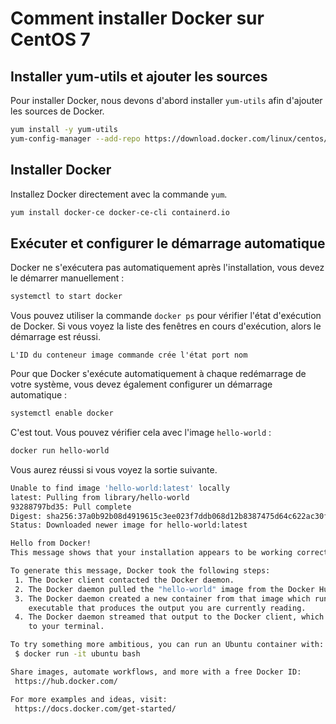 # Comment installer Docker sur CentOS 7

## Installer yum-utils et ajouter les sources

Pour installer Docker, nous devons d'abord installer `yum-utils` afin d'ajouter les sources de Docker.

```sh
yum install -y yum-utils
yum-config-manager --add-repo https://download.docker.com/linux/centos/docker-ce.repo
```

## Installer Docker

Installez Docker directement avec la commande `yum`.

```sh
yum install docker-ce docker-ce-cli containerd.io
```

## Exécuter et configurer le démarrage automatique

Docker ne s'exécutera pas automatiquement après l'installation, vous devez le démarrer manuellement :

```sh
systemctl to start docker
```

Vous pouvez utiliser la commande `docker ps` pour vérifier l'état d'exécution de Docker. Si vous voyez la liste des fenêtres en cours d'exécution, alors le démarrage est réussi.

```
L'ID du conteneur image commande crée l'état port nom
```

Pour que Docker s'exécute automatiquement à chaque redémarrage de votre système, vous devez également configurer un démarrage automatique :

```sh
systemctl enable docker
```

C'est tout. Vous pouvez vérifier cela avec l'image `hello-world` :

```sh
docker run hello-world
```

Vous aurez réussi si vous voyez la sortie suivante.

```sh
Unable to find image 'hello-world:latest' locally
latest: Pulling from library/hello-world
93288797bd35: Pull complete
Digest: sha256:37a0b92b08d4919615c3ee023f7ddb068d12b8387475d64c622ac30f45c29c51
Status: Downloaded newer image for hello-world:latest

Hello from Docker!
This message shows that your installation appears to be working correctly.

To generate this message, Docker took the following steps:
 1. The Docker client contacted the Docker daemon.
 2. The Docker daemon pulled the "hello-world" image from the Docker Hub.
 3. The Docker daemon created a new container from that image which runs the
    executable that produces the output you are currently reading.
 4. The Docker daemon streamed that output to the Docker client, which sent it
    to your terminal.

To try something more ambitious, you can run an Ubuntu container with:
 $ docker run -it ubuntu bash

Share images, automate workflows, and more with a free Docker ID:
 https://hub.docker.com/

For more examples and ideas, visit:
 https://docs.docker.com/get-started/
```